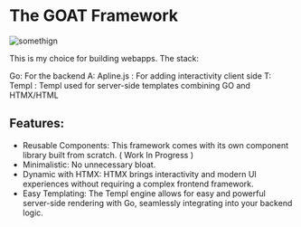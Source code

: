 # The GOAT Framework
![somethign](https://media4.giphy.com/media/v1.Y2lkPTc5MGI3NjExMjd4MTR5ZzdvcW44bnRiNXV1a3V3M3F1cGY0cDU4ZnlqZnA2ZmRndyZlcD12MV9pbnRlcm5hbF9naWZfYnlfaWQmY3Q9Zw/i24Th0JGjjZWHwpTrH/giphy.gif)

This is my choice for building webapps. The stack:

Go: For the backend
A: Apline.js : For adding interactivity client side
T: Templ :  Templ used for server-side templates combining GO and HTMX/HTML

## Features:

- Reusable Components: This framework comes with its own component library built from scratch. ( Work In Progress )
- Minimalistic: No unnecessary bloat.
- Dynamic with HTMX: HTMX brings interactivity and modern UI experiences without requiring a complex frontend framework.
- Easy Templating: The Templ engine allows for easy and powerful server-side rendering with Go, seamlessly integrating into your backend logic.

